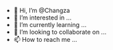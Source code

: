 - 👋 Hi, I’m @Changza
- 👀 I’m interested in ...
- 🌱 I’m currently learning ...
- 💞️ I’m looking to collaborate on ...
- 📫 How to reach me ...

<!---
Changza/Changza is a ✨ special ✨ repository because its `README.md` (this file) appears on your GitHub profile.
You can click the Preview link to take a look at your changes.
--->
